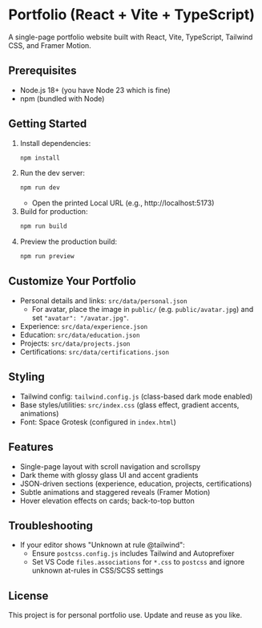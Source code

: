 # Portfolio (React + Vite + TypeScript)

A single-page portfolio website built with React, Vite, TypeScript, Tailwind CSS, and Framer Motion.

## Prerequisites
- Node.js 18+ (you have Node 23 which is fine)
- npm (bundled with Node)

## Getting Started
1. Install dependencies:
   ```bash
   npm install
   ```
2. Run the dev server:
   ```bash
   npm run dev
   ```
   - Open the printed Local URL (e.g., http://localhost:5173)
3. Build for production:
   ```bash
   npm run build
   ```
4. Preview the production build:
   ```bash
   npm run preview
   ```

## Customize Your Portfolio
- Personal details and links: `src/data/personal.json`
  - For avatar, place the image in `public/` (e.g. `public/avatar.jpg`) and set `"avatar": "/avatar.jpg"`.
- Experience: `src/data/experience.json`
- Education: `src/data/education.json`
- Projects: `src/data/projects.json`
- Certifications: `src/data/certifications.json`

## Styling
- Tailwind config: `tailwind.config.js` (class-based dark mode enabled)
- Base styles/utilities: `src/index.css` (glass effect, gradient accents, animations)
- Font: Space Grotesk (configured in `index.html`)

## Features
- Single-page layout with scroll navigation and scrollspy
- Dark theme with glossy glass UI and accent gradients
- JSON-driven sections (experience, education, projects, certifications)
- Subtle animations and staggered reveals (Framer Motion)
- Hover elevation effects on cards; back-to-top button

## Troubleshooting
- If your editor shows "Unknown at rule @tailwind":
  - Ensure `postcss.config.js` includes Tailwind and Autoprefixer
  - Set VS Code `files.associations` for `*.css` to `postcss` and ignore unknown at-rules in CSS/SCSS settings

## License
This project is for personal portfolio use. Update and reuse as you like.
